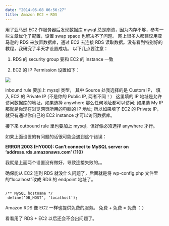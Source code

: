 ```yaml
---
date: "2014-05-08 06:56:27"
title: Amazon EC2 + RDS
---
```


用了亚马逊 EC2 作服务器后发现数据库 mysql 总是崩溃，因为内存不够，参考一些文章优化了配置，设置 swap space 也解决不了问题。 网上很多人都建议用亚马逊的 RDS 来放置数据库，通过 EC2 去连接 RDS 读取数据。没有看到特别好的教程，我研究了半天才设置成功。 以下几点要注意：

1. RDS 的 security group 要和 EC2 的 instance 一致

2. EC2 的 IP Permission 设置如下：

![](https://architech-blog.s3-ap-southeast-1.amazonaws.com/content/images/uploads/2014/05/Selection_010.png)

inbound rule 要加上 mysql 类型， 其中 Source 处我选择的是 Custom IP， 填入 EC2 的 Private IP (不是你的 Public IP, 两者不同！)   这里填的 IP 地址是允许访问数据库的地址，如果选择 anywhere 那么任何地址都可以访问; 如果选 My IP 那就是你现在浏览网页所用的电脑的 IP 地址; 所以如果填了 EC2 的 Private IP，就只有通过你自己的 EC2 instance 才可以访问数据库。

接下来 outbound rule 里也要加上 mysql，但好像必须选择 anywhere 才行。

如果上面设置的有问题的话很可能会遇到这个错误：

**ERROR 2003 (HY000): Can’t connect to MySQL server on ‘address.rds.amazonaws.com’ (110)**

我就是上面两个设置没有做好，导致连接失败的。。

确保能从 EC2 连到 RDS 就没什么问题了，后面就是将 wp-config.php 文件里的“localhost”改成 RDS 的 endpoint 地址了。

<pre><code>
/** MySQL hostname */  
 define(‘DB_HOST’, ‘localhost’);
</code></pre>

Amazon RDS 像 EC2 一样也提供免费的服务。 免费 + 免费 = 免费 ：）

看看用了 RDS + EC2 以后还会不会出问题了。
